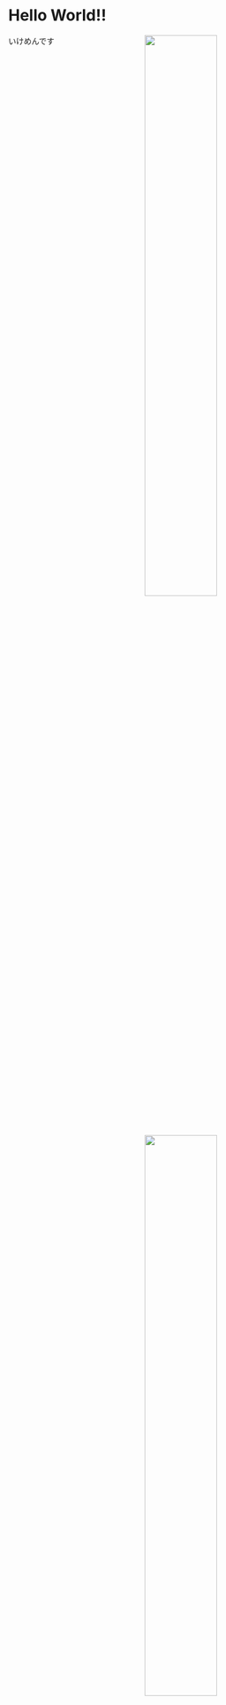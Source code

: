 # Hello World!!
<a href="stat">
  <img src="https://github-readme-stats.vercel.app/api?username=rark7040&show_icons=true&theme=react&count_private=true&include_all_commits=true" width=51% align="right" />
  <img src="https://github-readme-stats.vercel.app/api/top-langs/?username=rark7040&layout=compact&theme=react" width=51% align="right"/>
</a>

<pre>
いけめんです











</pre>
<table align="left">
  <tr>
    <td> <strong> <div align="center">やってること</div></strong>
  <tr>
    <td> <table>
    <tr><td> PocketMine-MP
    <tr><td> Unity
    <tr><td> ConsoleApp
    <tr><td> Micom Car
    </table>
</table>
      
<img src="" alt="" width="10" height="1" align="left">
 
<table align="left">
  <tr>
    <td> <strong><div align="center">好きな言語</div> </strong>
  <tr>
    <td> <table>
    <tr><td> Rust&nbsp;&nbsp;&nbsp;&nbsp;&nbsp;&nbsp;&nbsp;&nbsp;
    <tr><td> C#
    <tr><td> PHP
    </table>
</table>
      
<a href="graph">
  <img src="https://activity-graph.herokuapp.com/graph?username=rark7040&theme=react-dark" width=100%/>
</a>
